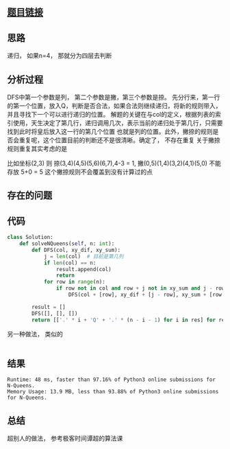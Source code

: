 [//]: # (@Author  : xu.junpeng)
[//]: # (@Time    : 2020/6/16 10:12 下午)
## [题目链接](https://leetcode.com/problems/n-queens/)

## 思路
递归， 如果n=4， 那就分为四层去判断
## 分析过程
DFS中第一个参数是列， 第二个参数是撇，第三个参数是捺。
先分行来，第一行的第一个位置，放入Q，判断是否合法，如果合法则继续递归，将新的规则带入，并且寻找下一个可以进行递归的位置。
解题的关键在与col的定义，根据列表的索引使用，天生决定了第几行，递归调用几次，表示当前的递归处于第几行，只需要找到此时将皇后放入这一行的第几个位置
也就是列的位置。此外，撇捺的规则是否会重复呢，这个位置目前的判断还不是很清晰。确定了， 不存在重复
关于撇捺规则重复其实考虑的是

比如坐标(2,3) 则 捺(3,4)(4,5)(5,6)(6,7),4-3 = 1, 撇(0,5)(1,4)(3,2)(4,1)(5,0) 不能存放 5+0 = 5
这个撇捺规则不会覆盖到没有计算过的点
 
## 存在的问题

## 代码
```python
class Solution:
    def solveNQueens(self, n: int):
        def DFS(col, xy_dif, xy_sum):
            j = len(col)  # 目前是第几列
            if len(col) == n:
                result.append(col)
                return
            for row in range(n):
                if row not in col and row + j not in xy_sum and j - row not in xy_dif:
                    DFS(col + [row], xy_dif + [j - row], xy_sum + [row + j])

        result = []
        DFS([], [], [])
        return [['.' * i + 'Q' + '.' * (n - i - 1) for i in res] for res in result]

```
另一种做法， 类似的
```python

```
## 结果
```
Runtime: 48 ms, faster than 97.16% of Python3 online submissions for N-Queens.
Memory Usage: 13.9 MB, less than 93.88% of Python3 online submissions for N-Queens.
```
## 总结
超别人的做法， 参考极客时间谭超的算法课
